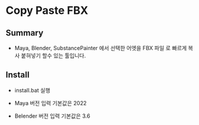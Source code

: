# Copy Paste FBX

## Summary

- Maya, Blender, SubstancePainter 에서 선택한 어엣을 FBX 파일 로 빠르게 복사 붙혀넣기 할수 있는 툴입니다.

## Install

- install.bat 실행

- Maya 버전 입력  기본값은 2022

- Belender 버전 입력 기본값은 3.6

